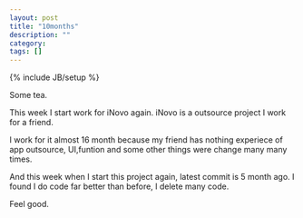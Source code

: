 ```yaml
---
layout: post
title: "10months"
description: ""
category: 
tags: []
---
```

{% include JB/setup %}

Some tea.

This week I start work for iNovo again. iNovo is a outsource project I work for a friend.

I work for it almost 16 month because my friend has nothing experiece of app outsource, UI,funtion and some other things were change many many times.

And this week when I start this project again, latest commit is 5 month ago. I found I do code far better than before, I delete many code.

Feel good.